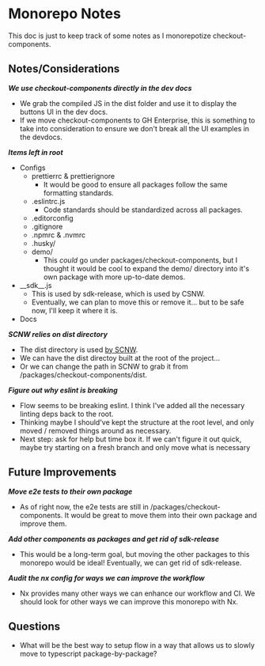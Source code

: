 # Monorepo Notes

This doc is just to keep track of some notes as I monorepotize checkout-components.

## Notes/Considerations

**_We use checkout-components directly in the dev docs_**

- We grab the compiled JS in the dist folder and use it to display the buttons UI in the dev docs.
- If we move checkout-components to GH Enterprise, this is something to take into consideration to ensure we don't break all the UI examples in the devdocs.

**_Items left in root_**

- Configs
  - prettierrc & prettierignore
    - It would be good to ensure all packages follow the same formatting standards.
  - .eslintrc.js
    - Code standards should be standardized across all packages.
  - .editorconfig
  - .gitignore
  - .npmrc & .nvmrc
  - .husky/
  - demo/
    - This _could_ go under packages/checkout-components, but I thought it would be cool to expand the demo/ directory into it's own package with more up-to-date demos.
- \_\_sdk\_\_.js
  - This is used by sdk-release, which is used by CSNW.
  - Eventually, we can plan to move this or remove it... but to be safe now, I'll keep it where it is.
- Docs

**_SCNW relies on dist directory_**

- The dist directory is used [by SCNW](https://github.paypal.com/Checkout-R/smartcomponentnodeweb/blob/develop/src/utils/javascriptFileHelpers.ts#L199-L218).
- We can have the dist directoy built at the root of the project...
- Or we can change the path in SCNW to grab it from /packages/checkout-components/dist.

**_Figure out why eslint is breaking_**

- Flow seems to be breaking eslint. I think I've added all the necessary linting deps back to the root.
- Thinking maybe I should've kept the structure at the root level, and only moved / removed things around as necessary.
- Next step: ask for help but time box it. If we can't figure it out quick, maybe try starting on a fresh branch and only move what is necessary

## Future Improvements

**_Move e2e tests to their own package_**

- As of right now, the e2e tests are still in /packages/checkout-components. It would be great to move them into their own package and improve them.

**_Add other components as packages and get rid of sdk-release_**

- This would be a long-term goal, but moving the other packages to this monorepo would be ideal! Eventually, we can get rid of sdk-release.

**_Audit the nx config for ways we can improve the workflow_**

- Nx provides many other ways we can enhance our workflow and CI. We should look for other ways we can improve this monorepo with Nx.

## Questions

- What will be the best way to setup flow in a way that allows us to slowly move to typescript package-by-package?
